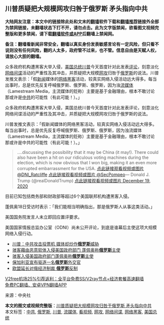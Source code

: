  <h2>川普质疑把大规模网攻归咎于俄罗斯 矛头指向中共</h2> <p class="notice"><b>大陆网友注意：本文中的链接除此处和文末的<a href="https://github.com/bannedbook/fanqiang" >翻墙</a>软件下载和<a href="https://github.com/killgcd/justmysocks/blob/master/README.md">翻墙推荐</a>链接外全部为禁网链接，未翻墙状态下打不开，请勿点击。此为文字版禁闻，欲看图文视频完整版和更多禁闻，请下载<a href="https://github.com/bannedbook/fanqiang">翻墙软件或APP</a>后翻墙上禁闻网。</p><p>备注：翻墙看新闻非常安全，翻墙以真实身份发表敏感言论有一定风险，但只看不说则没有任何风险，翻的人太多，政府管不过来，也不管。信息自由是天赋人权，请放心大胆的翻墙。</b></p>  <div class="entry"> <p id="summary">众多政府机构遭黑客大举入侵，<a href="https://www.bannedbook.org/bnews/tag/%e7%be%8e%e5%9b%bd%e6%80%bb%e7%bb%9f/" class="st_tag internal_tag" rel="tag" title="标签 美国总统 下的日志">美国总统</a><a href="https://www.bannedbook.org/bnews/tag/%e5%b7%9d%e6%99%ae/" class="st_tag internal_tag" rel="tag" title="标签 川普 下的日志">川普</a>今天首度针对此发表<span class='wp_keywordlink_affiliate'><a href="https://www.bannedbook.org/bnews/comments/" title="新闻评论" target="_blank">评论</a></span>，刻意淡化<a href="https://www.bannedbook.org/bnews/tag/%E7%BD%91%E7%BB%9C%E9%97%B4%E8%B0%8D/" class="st_tag internal_tag" rel="tag" title="标签 网络间谍 下的日志">网络间谍</a>活动的严重性及其冲击，并质疑把大规模<a href="https://www.bannedbook.org/bnews/tag/%E7%BD%91%E6%94%BB/" class="st_tag internal_tag" rel="tag" title="标签 网攻 下的日志">网攻</a>归咎于<a href="https://www.bannedbook.org/bnews/tag/%e4%bf%84%e7%bd%97%e6%96%af/" class="st_tag internal_tag" rel="tag" title="标签 俄罗斯 下的日志">俄罗斯</a>的说法。川普发推文表示：「假<span class='wp_keywordlink_affiliate'><a href="https://www.bannedbook.org/" title="新闻">新闻</a></span>媒体的<a href="https://www.bannedbook.org/bnews/tag/%E7%BD%91%E7%BB%9C%E9%BB%91%E5%AE%A2/" class="st_tag internal_tag" rel="tag" title="标签 网络黑客 下的日志">网络黑客</a>活动，较真实网络入侵活动远大得多。每当出事时，总是优先反复呼喊俄罗斯、俄罗斯、俄罗斯，因为浊<a href="https://www.bannedbook.org/bnews/tag/%E6%B5%81%E5%AA%92%E4%BD%93/" class="st_tag internal_tag" rel="tag" title="标签 流媒体 下的日志">流媒体</a>（Lamestream Media，主流媒体的贬称）主要是基于金融理由，根本不敢讨论那或许是<a href="https://www.bannedbook.org/bnews/tag/%e4%b8%ad%e5%85%b1/" class="st_tag internal_tag" rel="tag" title="标签 中共 下的日志">中共</a>的可能性（有此可能！）。」</p> <p id="conimg">众多政府机构遭黑客大举入侵，美国总统川普今天首度针对此发表评论，刻意淡化网络间谍活动的严重性及其冲击，并质疑把大规模网攻归咎于俄罗斯的说法。</p> <p>川普发推文表示：「假新闻媒体的网络黑客活动，较真实网络入侵活动远大得多。每当出事时，总是优先反复呼喊俄罗斯、俄罗斯、俄罗斯，因为浊流媒体（Lamestream Media，主流媒体的贬称）主要是基于金融理由，根本不敢讨论那或许是中共的可能性（有此可能！）。」</p>  <blockquote><p>&#8230;.discussing the possibility that it may be China (it may!). There could also have been a hit on our ridiculous voting machines during the election, which is now obvious that I won big, making it an even more corrupted embarrassment for the USA. <a href="https://twitter.com/DNI_Ratcliffe?ref_src=twsrc%5Etfw">点此链接观看视频或图片 @DNI_Ratcliffe</a> <a href="https://twitter.com/SecPompeo?ref_src=twsrc%5Etfw">点此链接观看视频或图片 @SecPompeo</a>— Donald J. Trump (@realDonaldTrump) <a href="https://twitter.com/realDonaldTrump/status/1340333619299147781?ref_src=twsrc%5Etfw">点此链接观看视频或图片 December 19, 2020</a></p></blockquote> <p>目前已知包括商务部和财政部等超过6个美国联邦机构遭黑客入侵。</p> <p>蓬佩奥18日受访时表示：「我们能相当明确指出，那是俄罗斯人从事这类活动。」</p>  <p>美国国务院发言人未立即回应置评要求。</p> <p>美国国家情报总监办公室（ODNI）尚未公开评论，到底是谁幕后主使这项大规模网络入侵行动。</p> <ul class='op-related-articles' title='相关阅读'> <li><a href='https://www.bannedbook.org/bnews/comments/20201220/1451262.html' target='_blank'>川普：中共攻击投票机 媒体却炒作<b>俄罗斯</b>威胁</a></li> <li><a href='https://www.bannedbook.org/bnews/cnnews/20201220/1451205.html' target='_blank'>骇客藉由恶意软体入侵美国政府部门 蓬佩奥称<b>俄罗斯</b>主使</a></li> <li><a href='https://www.bannedbook.org/bnews/baitai/20201219/1451126.html' target='_blank'>骇客入侵美国政府部门蓬佩奥称<b>俄罗斯</b>主使</a></li> <li><a href='https://www.bannedbook.org/bnews/baitai/20201219/1450968.html' target='_blank'>保加利亚宣布驱逐一名<b>俄罗斯</b>外交官</a></li> <li><a href='https://www.bannedbook.org/bnews/baitai/20201218/1450312.html' target='_blank'>欧盟延长对俄经济制裁 <b>俄罗斯</b>反制</a></li> </ul> <p class="texttj"> <a href="https://github.com/bannedbook/fanqiang/wiki/V2ray%E6%9C%BA%E5%9C%BA" target="_blank">V2free机场25%引荐返利：全平台免费SS/V2ray节点+经济套餐高速翻墙</a><br/> <a href="https://github.com/bannedbook/fanqiang/wiki/%E7%A6%81%E9%97%BB%E7%BD%91%E5%AE%89%E5%8D%93%E7%BF%BB%E5%A2%99%E6%96%B0%E9%97%BBAPP" target="_blank">免费PC翻墙、安卓VPN翻墙APP</a></p><p> 来源：中央社 </p> <a name='sharetosocial'></a>       <div><b>本文的图文或视频完整版</b>：<a href='https://www.bannedbook.org/bnews/topimagenews/20201220/1451269.html'>川普质疑把大规模网攻归咎于俄罗斯 矛头指向中共</a></div>  </div><!--END ENTRY--> <div class="postfooter"> <div>本文标签：<a href="https://www.bannedbook.org/bnews/tag/%e4%b8%ad%e5%85%b1/" rel="tag">中共</a>, <a href="https://www.bannedbook.org/bnews/tag/%e4%bf%84%e7%bd%97%e6%96%af/" rel="tag">俄罗斯</a>, <a href="https://www.bannedbook.org/bnews/tag/%e5%b7%9d%e6%99%ae/" rel="tag">川普</a>, <a href="https://www.bannedbook.org/bnews/tag/%E6%B5%81%E5%AA%92%E4%BD%93/" rel="tag">流媒体</a>, <a href="https://www.bannedbook.org/bnews/tag/%E7%9C%8B%E8%A7%86%E9%A2%91/" rel="tag">看视频</a>, <a href="https://www.bannedbook.org/bnews/tag/%E7%BD%91%E6%94%BB/" rel="tag">网攻</a>, <a href="https://www.bannedbook.org/bnews/tag/%E7%BD%91%E7%BB%9C%E9%97%B4%E8%B0%8D/" rel="tag">网络间谍</a>, <a href="https://www.bannedbook.org/bnews/tag/%E7%BD%91%E7%BB%9C%E9%BB%91%E5%AE%A2/" rel="tag">网络黑客</a>, <a href="https://www.bannedbook.org/bnews/tag/%e7%be%8e%e5%9b%bd%e6%80%bb%e7%bb%9f/" rel="tag">美国总统</a></div>  </div><!--END POSTFOOTER--> 
